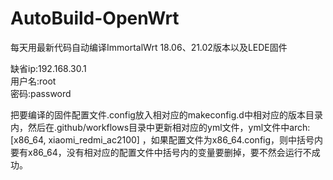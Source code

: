 # AutoBuild-OpenWrt
每天用最新代码自动编译ImmortalWrt 18.06、21.02版本以及LEDE固件

缺省ip:192.168.30.1<br>用户名:root</br>
密码:password

把要编译的固件配置文件.config放入相对应的makeconfig.d中相对应的版本目录内，然后在.github/workflows目录中更新相对应的yml文件，yml文件中arch: [x86_64, xiaomi_redmi_ac2100]
，如果配置文件为x86_64.config，则中括号内要有x86_64，没有相对应的配置文件中括号内的变量要删掉，要不然会运行不成功。
